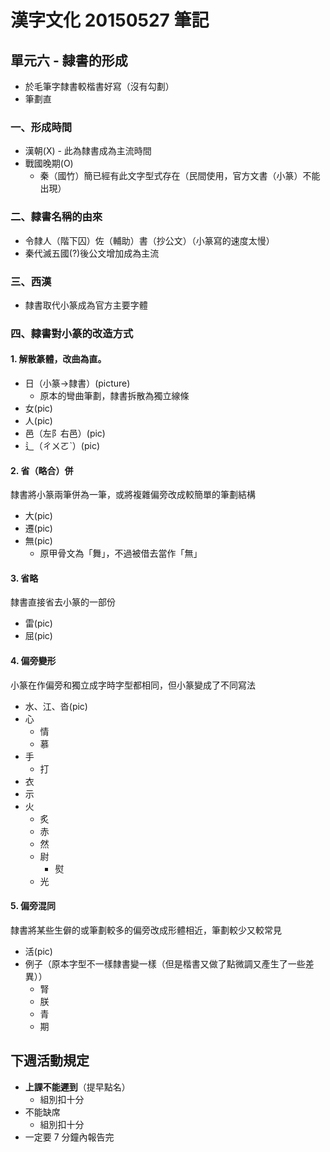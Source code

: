 # 漢字文化 20150527 筆記
##  單元六 - 隸書的形成
* 於毛筆字隸書較楷書好寫（沒有勾劃）
* 筆劃直

### 一、形成時間
* 漢朝(X) - 此為隸書成為主流時間
* 戰國晚期(O)
	* 秦（國竹）簡已經有此文字型式存在（民間使用，官方文書（小篆）不能出現）

### 二、隸書名稱的由來
* 令隸人（階下囚）佐（輔助）書（抄公文）（小篆寫的速度太慢）
* 秦代滅五國(?)後公文增加成為主流

### 三、西漢
* 隸書取代小篆成為官方主要字體

### 四、隸書對小篆的改造方式
#### 1. 解散篆體，改曲為直。
* 日（小篆→隸書）(picture)
	* 原本的彎曲筆劃，隸書拆散為獨立線條
* 女(pic)
* 人(pic)
* 邑（左阝右邑）(pic)
* 辶（ㄔㄨㄛˋ）(pic)

#### 2. 省（略合）併
隸書將小篆兩筆併為一筆，或將複雜偏旁改成較簡單的筆劃結構

* 大(pic)
* 遷(pic)
* 無(pic)
	* 原甲骨文為「舞」，不過被借去當作「無」

#### 3. 省略
隸書直接省去小篆的一部份

* 雷(pic)
* 屈(pic)

#### 4. 偏旁變形
小篆在作偏旁和獨立成字時字型都相同，但小篆變成了不同寫法

* 水、江、沓(pic)
* 心
	* 情
	* 慕
* 手
	* 打
* 衣
* 示
* 火
	* 炙
	* 赤
	* 然
	* 尉
		* 熨
	* 光
	
#### 5. 偏旁混同
隸書將某些生僻的或筆劃較多的偏旁改成形體相近，筆劃較少又較常見

* 活(pic)
* 例子（原本字型不一樣隸書變一樣（但是楷書又做了點微調又產生了一些差異））
	* 腎
	* 朕
	* 青
	* 期

## 下週活動規定
* **上課不能遲到**（提早點名）
	* 組別扣十分
* 不能缺席
	* 組別扣十分
* 一定要 7 分鐘內報告完

